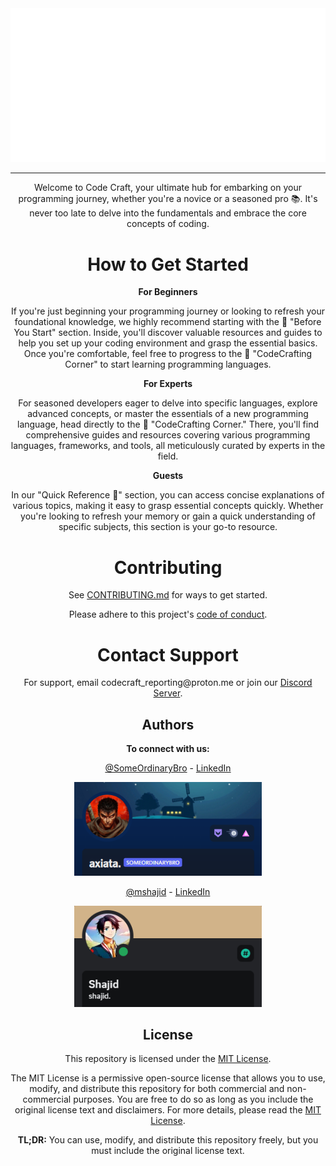 <div style="text-align: center;">
    <img src="./Assets/README/logo-no-background.png" alt="Your Image" width="700">
</div>

<hr>

<div style="text-align: center;">
    Welcome to Code Craft, your ultimate hub for embarking on your programming journey, whether you're a novice or a seasoned pro 📚. It's never too late to delve into the fundamentals and embrace the core concepts of coding.
</div>

<div style="text-align: center;">
    <h1>How to Get Started</h1>
</div>

<div style="text-align: center;">
    <p><strong>For Beginners</strong></p>
    <p>If you're just beginning your programming journey or looking to refresh your foundational knowledge, we highly recommend starting with the 📂 "Before You Start" section. Inside, you'll discover valuable resources and guides to help you set up your coding environment and grasp the essential basics. Once you're comfortable, feel free to progress to the 📂 "CodeCrafting Corner" to start learning programming languages.</p>
</div>

<div style="text-align: center;">
    <p><strong>For Experts</strong></p>
    <p>For seasoned developers eager to delve into specific languages, explore advanced concepts, or master the essentials of a new programming language, head directly to the 📂 "CodeCrafting Corner." There, you'll find comprehensive guides and resources covering various programming languages, frameworks, and tools, all meticulously curated by experts in the field.</p>
</div>

<div style="text-align: center;">
    <p><strong>Guests</strong></p>
    <p>In our "Quick Reference 📂" section, you can access concise explanations of various topics, making it easy to grasp essential concepts quickly. Whether you're looking to refresh your memory or gain a quick understanding of specific subjects, this section is your go-to resource.</p>
</div>

<div style="text-align: center;">
    <h1>Contributing</h1>
</div>

<!-- <div style="text-align: center;">
    <table>
        <tr>
            <td><strong>Step 1:</strong></td>
            <td><strong>Fork the Repository</strong></td>
        </tr>
        <tr>
            <td><strong>Step 2:</strong></td>
            <td><strong>Share Your Programming Insights</strong></td>
        </tr>
        <tr>
            <td><strong>Step 3:</strong></td>
            <td><strong>Create a New Branch</strong></td>
        </tr>
        <tr>
            <td><strong>Step 4:</strong></td>
            <td><strong>Submit a Pull Request</strong></td>
        </tr>
        <tr>
            <td><strong>Step 5:</strong></td>
            <td><strong>Connect with Us</strong></td>
        </tr>
    </table>
</div> -->

<div style="text-align: center;">
    <p>See <a href="./CONTRIBUTING.md">CONTRIBUTING.md</a> for ways to get started.</p>
</div>

<div style="text-align: center;">
    <p>Please adhere to this project's <a href="./CODE_OF_CONDUCT.md">code of conduct</a>.</p>
</div>

<div style="text-align: center;">
    <h1>Contact Support</h1>
</div>

<div style="text-align: center;">
    <p>For support, email codecraft_reporting@proton.me or join our <a href="https://discord.gg/WSHYZkEgTX">Discord Server</a>.</p>
</div>

<div style="text-align: center;">
    <h2>Authors</h2>
</div>

<div style="text-align: center;">
    <p><strong>To connect with us:</strong></p>
</div>

<div style="text-align: center;">
    <p><a href="https://github.com/SomeOrdinaryBro">@SomeOrdinaryBro</a> - <a href="https://www.linkedin.com/in/sajidsabreen/">LinkedIn</a></p>
    <img src="./Assets/README/Discord-SOB.png" width="300px">
</div>

<div style="text-align: center;">
    <p><a href="https://github.com/mshajid">@mshajid</a> - <a href="https://www.linkedin.com/in/shajidshafee/">LinkedIn</a></p>
    <img src="./Assets/README/Discord-SSh.png" width="300px">
</div>

<div style="text-align: center;">
    <h2>License</h2>
</div>

<div style="text-align: center;">
    <p>This repository is licensed under the <a href="LICENSE">MIT License</a>.</p>
    <p>The MIT License is a permissive open-source license that allows you to use, modify, and distribute this repository for both commercial and non-commercial purposes. You are free to do so as long as you include the original license text and disclaimers. For more details, please read the <a href="LICENSE">MIT License</a>.</p>
    <p><strong>TL;DR:</strong> You can use, modify, and distribute this repository freely, but you must include the original license text.</p>
</div>
